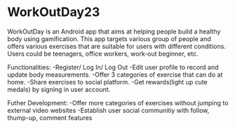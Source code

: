 # WorkOutDay23

WorkOutDay is an Android app that aims at helping people build a healthy body using gamification. 
This app targets various group of people and offers various exercises that are suitable for users with different conditions. Users could be teenagers, office workers, work-out beginner, etc.

Functionalities:
-Register/ Log In/ Log Out
-Edit user profile to record and update body measurements.
-Offer 3 categories of exercise that can do at home.
-Share exercises to social platform.
-Get rewards(light up cute medals) by signing in user account.

Futher Development:
-Offer more categories of exercises without jumping to external video websites
-Establish user social communitiy with follow, thump-up, comment features


